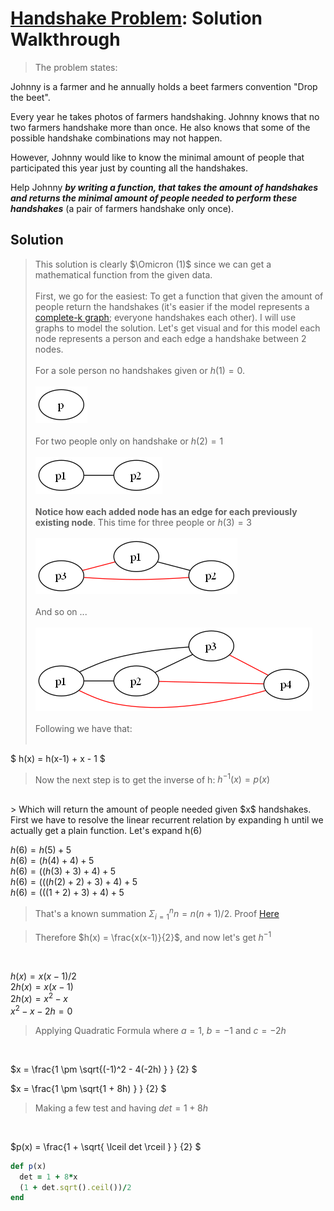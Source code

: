 # [Handshake Problem](https://www.codewars.com/kata/5574835e3e404a0bed00001b): Solution Walkthrough

> The problem states:

Johnny is a farmer and he annually holds a beet farmers convention "Drop the beet".

Every year he takes photos of farmers handshaking. Johnny knows that no two farmers handshake more than once. He also knows that some of the possible handshake combinations may not happen.

However, Johnny would like to know the minimal amount of people that participated this year just by counting all the handshakes.

Help Johnny ***by writing a function, that takes the amount of handshakes and returns the minimal amount of people needed to perform these handshakes*** (a pair of farmers handshake only once).

## Solution

> This solution is clearly $\Omicron (1)$ since we can get a mathematical function from the given data.
<br><br>
> First, we go for the easiest: To get a function that given the amount of people return the handshakes (it's easier if the model represents a [complete-k graph](https://en.wikipedia.org/wiki/Complete_graph); everyone handshakes each other). I will use graphs to model the solution. Let's get visual and for this model each node represents a person and each edge a handshake between 2 nodes.
<br><br>
> For a sole person no handshakes given or $h(1) = 0$.
<br><br>
> ![](./images/one-p.png)
<br><br>
> For two people only on handshake or $h(2) = 1$
<br><br>
> ![](./images/two-p.png) 
<br><br>
> **Notice how each added node has an edge for each previously existing node**. This time for three people or $h(3) = 3$
<br><br>
> ![](./images/three-p.png)
<br><br>
> And so on ... 
<br><br>
> ![](./images/four.png)
<br><br>
> Following we have that:
<br><br>

$
h(x) = h(x-1) + x - 1
$

> Now the next step is to get the inverse of h: $h^{-1}(x) = p(x)$ 
<br>
> Which will return the amount of people needed given $x$ handshakes. First we have to resolve the linear recurrent relation by expanding h until we actually get a plain function. Let's expand h(6)

$h(6) = h(5) + 5$
<br>
$h(6) = (h(4) + 4) + 5$
<br>
$h(6) = ((h(3) + 3 ) + 4) + 5$
<br>
$h(6) = (((h(2) + 2) + 3 ) + 4) + 5$
<br>
$h(6) = (((1 + 2) + 3 ) + 4) + 5$
<br>

> That's a known summation $\Sigma_{i=1}^n n = n(n+1)/2$. Proof [Here](../../../solutions-euler-project/mul-3-5/README.md)

> Therefore $h(x) = \frac{x(x-1)}{2}$, and now let's get $h^{-1}$
<br>

$h(x) = x(x-1) / 2$
<br>
$2h(x) = x(x-1)$
<br>
$2h(x) = x^2 - x$
<br>
$x^2 - x - 2h = 0$
<br>
> Applying Quadratic Formula where $a = 1$, $b = -1$ and $c = -2h$
<br>

$x = \frac{1 \pm \sqrt{(-1)^2 - 4(-2h) } } {2} $
<br>

$x = \frac{1 \pm \sqrt{1 + 8h) } } {2} $
<br>

> Making a few test and having $det = 1 + 8h$
<br>

$p(x) = \frac{1 + \sqrt{ \lceil det \rceil } } {2} $
<br>

```ruby
def p(x)
  det = 1 + 8*x
  (1 + det.sqrt().ceil())/2
end
```